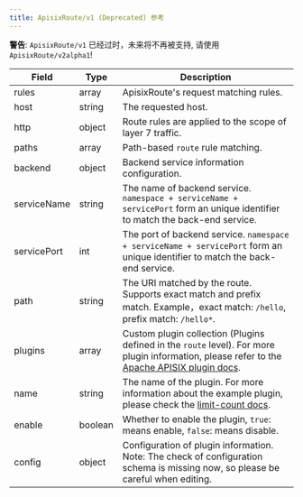 ```yaml
---
title: ApisixRoute/v1 (Deprecated) 参考
---
```


<!--
#
# Licensed to the Apache Software Foundation (ASF) under one or more
# contributor license agreements.  See the NOTICE file distributed with
# this work for additional information regarding copyright ownership.
# The ASF licenses this file to You under the Apache License, Version 2.0
# (the "License"); you may not use this file except in compliance with
# the License.  You may obtain a copy of the License at
#
#     http://www.apache.org/licenses/LICENSE-2.0
#
# Unless required by applicable law or agreed to in writing, software
# distributed under the License is distributed on an "AS IS" BASIS,
# WITHOUT WARRANTIES OR CONDITIONS OF ANY KIND, either express or implied.
# See the License for the specific language governing permissions and
# limitations under the License.
#
-->

**警告**: `ApisixRoute/v1` 已经过时，未来将不再被支持, 请使用 `ApisixRoute/v2alpha1`!

|     Field     |  Type    |                    Description                     |
|---------------|----------|----------------------------------------------------|
| rules         | array    | ApisixRoute's request matching rules.              |
| host          | string   | The requested host.                                |
| http          | object   | Route rules are applied to the scope of layer 7 traffic.     |
| paths         | array    | Path-based `route` rule matching.                     |
| backend       | object   | Backend service information configuration.         |
| serviceName   | string   | The name of backend service. `namespace + serviceName + servicePort` form an unique identifier to match the back-end service.                      |
| servicePort   | int      | The port of backend service. `namespace + serviceName + servicePort` form an unique identifier to match the back-end service.                      |
| path          | string   | The URI matched by the route. Supports exact match and prefix match. Example，exact match: `/hello`, prefix match: `/hello*`.                     |
| plugins       | array    | Custom plugin collection (Plugins defined in the `route` level). For more plugin information, please refer to the [Apache APISIX plugin docs](https://github.com/apache/apisix/tree/master/doc/plugins).    |
| name          | string   | The name of the plugin. For more information about the example plugin, please check the [limit-count docs](https://github.com/apache/apisix/blob/master/doc/plugins/limit-count.md#Attributes).             |
| enable        | boolean  | Whether to enable the plugin, `true`: means enable, `false`: means disable.      |
| config        | object   | Configuration of plugin information. Note: The check of configuration schema is missing now, so please be careful when editing.    |
